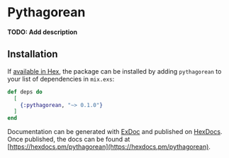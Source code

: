# Pythagorean

**TODO: Add description**

## Installation

If [available in Hex](https://hex.pm/docs/publish), the package can be installed
by adding `pythagorean` to your list of dependencies in `mix.exs`:

```elixir
def deps do
  [
    {:pythagorean, "~> 0.1.0"}
  ]
end
```

Documentation can be generated with [ExDoc](https://github.com/elixir-lang/ex_doc)
and published on [HexDocs](https://hexdocs.pm). Once published, the docs can
be found at [https://hexdocs.pm/pythagorean](https://hexdocs.pm/pythagorean).

